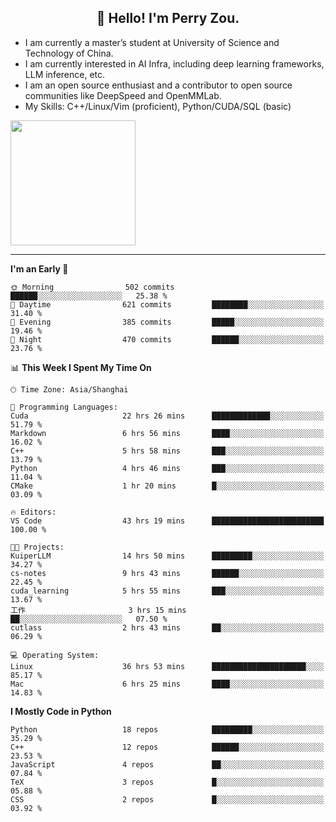<h2 align="center">👋 Hello! I'm Perry Zou.</h2>

- I am currently a master’s student at University of Science and Technology of China.
- I am currently interested in AI Infra, including deep learning frameworks, LLM inference, etc.
- I am an open source enthusiast and a contributor to open source communities like DeepSpeed and OpenMMLab.
- My Skills: C++/Linux/Vim (proficient), Python/CUDA/SQL (basic)

<img height=200 align="center" src="https://github-readme-stats.vercel.app/api?username=zonepg" />

-------

<!--START_SECTION:waka-->
**I'm an Early 🐤** 

```text
🌞 Morning                502 commits         ██████░░░░░░░░░░░░░░░░░░░   25.38 % 
🌆 Daytime                621 commits         ████████░░░░░░░░░░░░░░░░░   31.40 % 
🌃 Evening                385 commits         █████░░░░░░░░░░░░░░░░░░░░   19.46 % 
🌙 Night                  470 commits         ██████░░░░░░░░░░░░░░░░░░░   23.76 % 
```


📊 **This Week I Spent My Time On** 

```text
🕑︎ Time Zone: Asia/Shanghai

💬 Programming Languages: 
Cuda                     22 hrs 26 mins      █████████████░░░░░░░░░░░░   51.79 % 
Markdown                 6 hrs 56 mins       ████░░░░░░░░░░░░░░░░░░░░░   16.02 % 
C++                      5 hrs 58 mins       ███░░░░░░░░░░░░░░░░░░░░░░   13.79 % 
Python                   4 hrs 46 mins       ███░░░░░░░░░░░░░░░░░░░░░░   11.04 % 
CMake                    1 hr 20 mins        █░░░░░░░░░░░░░░░░░░░░░░░░   03.09 % 

🔥 Editors: 
VS Code                  43 hrs 19 mins      █████████████████████████   100.00 % 

🐱‍💻 Projects: 
KuiperLLM                14 hrs 50 mins      █████████░░░░░░░░░░░░░░░░   34.27 % 
cs-notes                 9 hrs 43 mins       ██████░░░░░░░░░░░░░░░░░░░   22.45 % 
cuda_learning            5 hrs 55 mins       ███░░░░░░░░░░░░░░░░░░░░░░   13.67 % 
工作                       3 hrs 15 mins       ██░░░░░░░░░░░░░░░░░░░░░░░   07.50 % 
cutlass                  2 hrs 43 mins       ██░░░░░░░░░░░░░░░░░░░░░░░   06.29 % 

💻 Operating System: 
Linux                    36 hrs 53 mins      █████████████████████░░░░   85.17 % 
Mac                      6 hrs 25 mins       ████░░░░░░░░░░░░░░░░░░░░░   14.83 % 
```

**I Mostly Code in Python** 

```text
Python                   18 repos            █████████░░░░░░░░░░░░░░░░   35.29 % 
C++                      12 repos            ██████░░░░░░░░░░░░░░░░░░░   23.53 % 
JavaScript               4 repos             ██░░░░░░░░░░░░░░░░░░░░░░░   07.84 % 
TeX                      3 repos             █░░░░░░░░░░░░░░░░░░░░░░░░   05.88 % 
CSS                      2 repos             █░░░░░░░░░░░░░░░░░░░░░░░░   03.92 % 
```




<!--END_SECTION:waka-->
